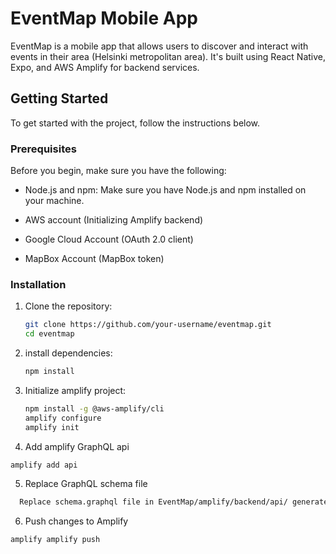 # EventMap Mobile App

EventMap is a mobile app that allows users to discover and interact with events in their area (Helsinki metropolitan area). It's built using React Native, Expo, and AWS Amplify for backend services.

## Getting Started

To get started with the project, follow the instructions below. 

### Prerequisites

Before you begin, make sure you have the following:

- Node.js and npm: Make sure you have Node.js and npm installed on your machine.

- AWS account (Initializing Amplify backend)
- Google Cloud Account (OAuth 2.0 client)
- MapBox Account (MapBox token)

### Installation

1. Clone the repository:

   ```bash
   git clone https://github.com/your-username/eventmap.git
   cd eventmap

2. install dependencies:

   ```bash
   npm install

3. Initialize amplify project:

   ```bash
   npm install -g @aws-amplify/cli
   amplify configure
   amplify init
   ```
   
4. Add amplify GraphQL api

  ```bash
  amplify add api
  ```

5. Replace GraphQL schema file

 ```bash
   Replace schema.graphql file in EventMap/amplify/backend/api/ generated by amplify cli with following file: [schema.graphql](https://github.com/Johamatt/EventMap/blob/main/schema2.graphql)
```

6. Push changes to Amplify

  ```bash
  amplify amplify push
  ```


   
